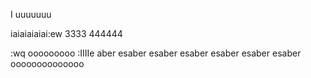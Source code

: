 I
uuuuuuu

iaiaiaiaiai:ew
3333
444444

:wq
ooooooooo
:IIIIe
aber
esaber
esaber
esaber
esaber
esaber
esaber
oooooooooooooo
